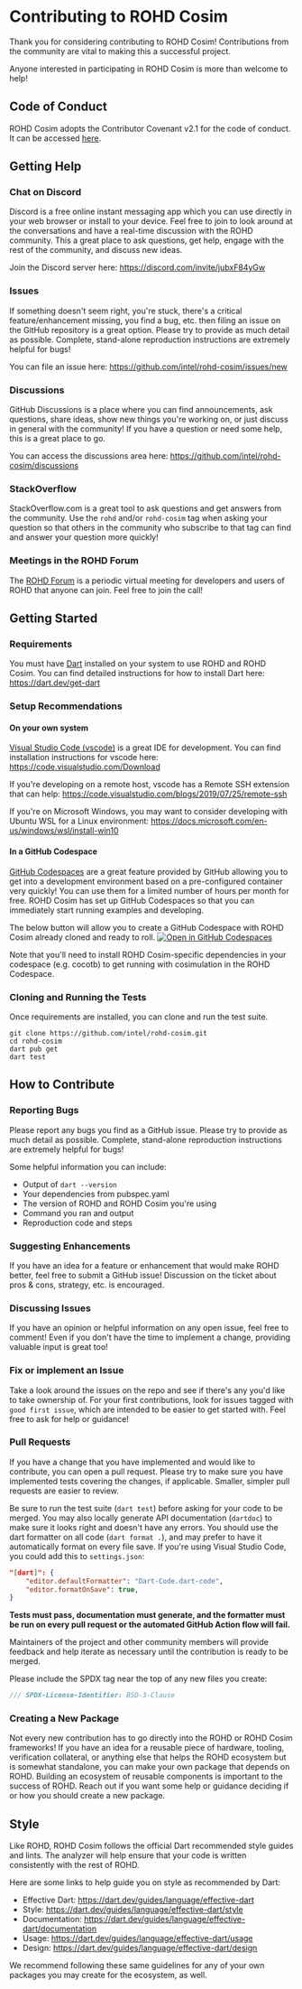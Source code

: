 
# Contributing to ROHD Cosim

Thank you for considering contributing to ROHD Cosim!  Contributions from the community are vital to making this a successful project.

Anyone interested in participating in ROHD Cosim is more than welcome to help!

## Code of Conduct

ROHD Cosim adopts the Contributor Covenant v2.1 for the code of conduct.  It can be accessed [here](https://github.com/intel/rohd-cosim/blob/main/CODE_OF_CONDUCT.md).

## Getting Help

### Chat on Discord

Discord is a free online instant messaging app which you can use directly in your web browser or install to your device.  Feel free to join to look around at the conversations and have a real-time discussion with the ROHD community.  This a great place to ask questions, get help, engage with the rest of the community, and discuss new ideas.

Join the Discord server here: <https://discord.com/invite/jubxF84yGw>

### Issues

If something doesn't seem right, you're stuck, there's a critical feature/enhancement missing, you find a bug, etc. then filing an issue on the GitHub repository is a great option.  Please try to provide as much detail as possible.  Complete, stand-alone reproduction instructions are extremely helpful for bugs!

You can file an issue here: <https://github.com/intel/rohd-cosim/issues/new>

### Discussions

GitHub Discussions is a place where you can find announcements, ask questions, share ideas, show new things you're working on, or just discuss in general with the community!  If you have a question or need some help, this is a great place to go.

You can access the discussions area here: <https://github.com/intel/rohd-cosim/discussions>

### StackOverflow

StackOverflow.com is a great tool to ask questions and get answers from the community.  Use the `rohd` and/or `rohd-cosim` tag when asking your question so that others in the community who subscribe to that tag can find and answer your question more quickly!

### Meetings in the ROHD Forum

The [ROHD Forum](https://github.com/intel/rohd/wiki/ROHD-Forum) is a periodic virtual meeting for developers and users of ROHD that anyone can join.  Feel free to join the call!

## Getting Started

### Requirements

You must have [Dart](https://dart.dev/) installed on your system to use ROHD and ROHD Cosim.  You can find detailed instructions for how to install Dart here:
<https://dart.dev/get-dart>

### Setup Recommendations

#### On your own system

[Visual Studio Code (vscode)](https://code.visualstudio.com/) is a great IDE for development.  You can find installation instructions for vscode here: <https://code.visualstudio.com/Download>

If you're developing on a remote host, vscode has a Remote SSH extension that can help: <https://code.visualstudio.com/blogs/2019/07/25/remote-ssh>

If you're on Microsoft Windows, you may want to consider developing with Ubuntu WSL for a Linux environment: <https://docs.microsoft.com/en-us/windows/wsl/install-win10>

#### In a GitHub Codespace

[GitHub Codespaces](https://github.com/features/codespaces) are a great feature provided by GitHub allowing you to get into a development environment based on a pre-configured container very quickly!  You can use them for a limited number of hours per month for free.  ROHD Cosim has set up GitHub Codespaces so that you can immediately start running examples and developing.

The below button will allow you to create a GitHub Codespace with ROHD Cosim already cloned and ready to roll.
[![Open in GitHub Codespaces](https://github.com/codespaces/badge.svg)](https://github.com/codespaces/new?hide_repo_select=true&ref=main&repo=409325108)

Note that you'll need to install ROHD Cosim-specific dependencies in your codespace (e.g. cocotb) to get running with cosimulation in the ROHD Codespace.

### Cloning and Running the Tests

Once requirements are installed, you can clone and run the test suite.

```shell
git clone https://github.com/intel/rohd-cosim.git
cd rohd-cosim
dart pub get
dart test
```

## How to Contribute

### Reporting Bugs

Please report any bugs you find as a GitHub issue. Please try to provide as much detail as possible. Complete, stand-alone reproduction instructions are extremely helpful for bugs!

Some helpful information you can include:

* Output of `dart --version`
* Your dependencies from pubspec.yaml
* The version of ROHD and ROHD Cosim you're using
* Command you ran and output
* Reproduction code and steps

### Suggesting Enhancements

If you have an idea for a feature or enhancement that would make ROHD better, feel free to submit a GitHub issue!  Discussion on the ticket about pros & cons, strategy, etc. is encouraged.

### Discussing Issues

If you have an opinion or helpful information on any open issue, feel free to comment!  Even if you don't have the time to implement a change, providing valuable input is great too!

### Fix or implement an Issue

Take a look around the issues on the repo and see if there's any you'd like to take ownership of.  For your first contributions, look for issues tagged with `good first issue`, which are intended to be easier to get started with.  Feel free to ask for help or guidance!

### Pull Requests

If you have a change that you have implemented and would like to contribute, you can open a pull request.  Please try to make sure you have implemented tests covering the changes, if applicable.  Smaller, simpler pull requests are easier to review.

Be sure to run the test suite (`dart test`) before asking for your code to be merged.  You may also locally generate API documentation (`dartdoc`) to make sure it looks right and doesn't have any errors.  You should use the dart formatter on all code (`dart format .`), and may prefer to have it automatically format on every file save.  If you're using Visual Studio Code, you could add this to `settings.json`:

```json
"[dart]": {
    "editor.defaultFormatter": "Dart-Code.dart-code",
    "editor.formatOnSave": true,
}
```

**Tests must pass, documentation must generate, and the formatter must be run on every pull request or the automated GitHub Action flow will fail.**

Maintainers of the project and other community members will provide feedback and help iterate as necessary until the contribution is ready to be merged.

Please include the SPDX tag near the top of any new files you create:

```dart
/// SPDX-License-Identifier: BSD-3-Clause
```

### Creating a New Package

Not every new contribution has to go directly into the ROHD or ROHD Cosim frameworks!  If you have an idea for a reusable piece of hardware, tooling, verification collateral, or anything else that helps the ROHD ecosystem but is somewhat standalone, you can make your own package that depends on ROHD.  Building an ecosystem of reusable components is important to the success of ROHD.  Reach out if you want some help or guidance deciding if or how you should create a new package.

## Style

Like ROHD, ROHD Cosim follows the official Dart recommended style guides and lints.  The analyzer will help ensure that your code is written consistently with the rest of ROHD.

Here are some links to help guide you on style as recommended by Dart:

* Effective Dart: <https://dart.dev/guides/language/effective-dart>
* Style: <https://dart.dev/guides/language/effective-dart/style>
* Documentation: <https://dart.dev/guides/language/effective-dart/documentation>
* Usage: <https://dart.dev/guides/language/effective-dart/usage>
* Design: <https://dart.dev/guides/language/effective-dart/design>

We recommend following these same guidelines for any of your own packages you may create for the ecosystem, as well.
